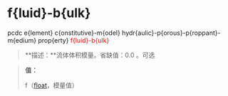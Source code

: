 # f{luid}-b{ulk}
pcdc e{lement} c{onstitutive}-m{odel} hydr{aulic}-p{orous}-p{roppant}-m{edium} prop{erty} <span style='color: red;'>f{luid}-b{ulk}</span>
> **描述：**流体体积模量。省缺值：0.0
。可选

> 
> **值：**
> 
> f（[float](数据类型/float/)，模量值）

